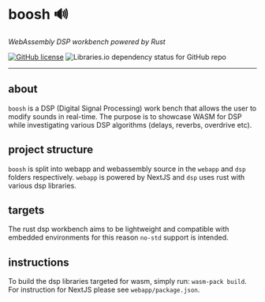 # boosh 🔊
_WebAssembly DSP workbench powered by Rust_

[![GitHub license](https://img.shields.io/github/license/ostenning/boosh)](https://github.com/ostenning/boosh/blob/main/LICENSE) 
![Libraries.io dependency status for GitHub repo](https://img.shields.io/librariesio/github/ostenning/boosh)

<hr />

## about

`boosh` is a DSP (Digital Signal Processing) work bench that allows the user to modify sounds in real-time. The purpose is to showcase WASM for DSP while investigating various DSP algorithms (delays, reverbs, overdrive etc).

## project structure

`boosh` is split into webapp and webassembly source in the `webapp` and `dsp` folders respectively. `webapp` is powered by NextJS and `dsp` uses rust with various dsp libraries. 

## targets

The rust dsp workbench aims to be lightweight and compatible with embedded environments for this reason `no-std` support is intended.

## instructions

To build the dsp libraries targeted for wasm, simply run: `wasm-pack build`. For instruction for NextJS please see `webapp/package.json`.